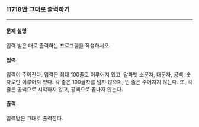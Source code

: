 ### 11718번:그대로 출력하기

***

#### 문제 설명
입력 받은 대로 출력하는 프로그램을 작성하시오.

#### 입력
입력이 주어진다. 입력은 최대 100줄로 이루어져 있고, 알파벳 소문자, 대문자, 공백, 숫자로만 이루어져 있다. 각 줄은 100글자를 넘지 않으며, 빈 줄은 주어지지 않는다. 또, 각 줄은 공백으로 시작하지 않고, 공백으로 끝나지 않는다.

#### 출력
입력받은 그대로 출력한다.